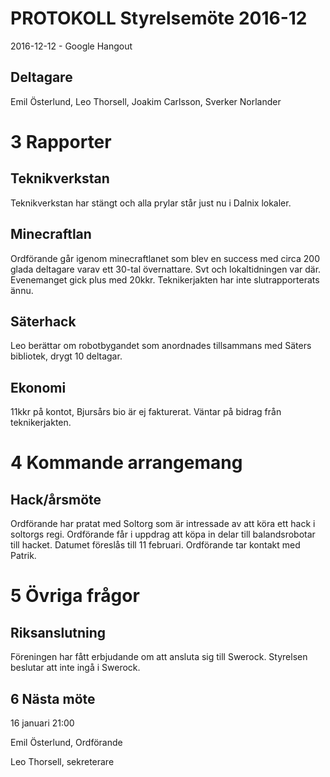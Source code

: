 # PROTOKOLL Styrelsemöte 2016-12
2016-12-12 - Google Hangout

## Deltagare
Emil Österlund, Leo Thorsell, Joakim Carlsson, Sverker Norlander

# 3 Rapporter
## Teknikverkstan
Teknikverkstan har stängt och alla prylar står just nu i Dalnix lokaler.
## Minecraftlan
Ordförande går igenom minecraftlanet som blev en success med circa 200 glada deltagare varav ett 30-tal övernattare. Svt och lokaltidningen var där. Evenemanget gick plus med 20kkr. Teknikerjakten har inte slutrapporterats ännu.
## Säterhack
Leo berättar om robotbygandet som anordnades tillsammans med Säters bibliotek, drygt 10 deltagar.
## Ekonomi
11kkr på kontot, Bjursårs bio är ej fakturerat. Väntar på bidrag från teknikerjakten.
# 4 Kommande arrangemang
## Hack/årsmöte
Ordförande har pratat med Soltorg som är intressade av att köra ett hack i soltorgs regi. Ordförande får i uppdrag att köpa in delar till balandsrobotar till hacket. Datumet föreslås till 11 februari. Ordförande tar kontakt med Patrik.
# 5 Övriga frågor
## Riksanslutning
Föreningen har fått erbjudande om att ansluta sig till Swerock. Styrelsen beslutar att inte ingå i Swerock.
## 6 Nästa möte
16 januari 21:00


Emil Österlund, Ordförande



Leo Thorsell, sekreterare

